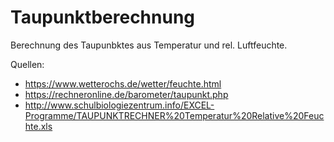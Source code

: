 # Taupunktberechnung

Berechnung des Taupunbktes aus Temperatur und rel. Luftfeuchte.

Quellen:
  * https://www.wetterochs.de/wetter/feuchte.html
  * https://rechneronline.de/barometer/taupunkt.php
  * http://www.schulbiologiezentrum.info/EXCEL-Programme/TAUPUNKTRECHNER%20Temperatur%20Relative%20Feuchte.xls
